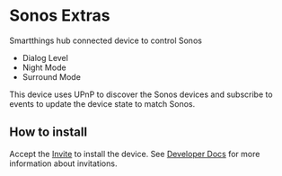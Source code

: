# Sonos Extras

Smartthings hub connected device to control Sonos 
* Dialog Level
* Night Mode
* Surround Mode

This device uses UPnP to discover the Sonos devices and subscribe to events to update the device state to match Sonos.


## How to install
Accept the [Invite](https://bestow-regional.api.smartthings.com/invite/oDM83DZX01jL) to install the device. See [Developer Docs](https://developer-preview.smartthings.com/docs/devices/hub-connected/enroll-in-a-shared-channel/) for more information about invitations.
